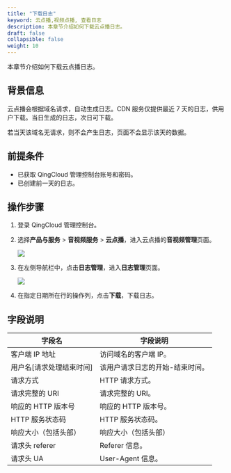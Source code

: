```yaml
---
title: "下载日志"
keyword: 云点播,视频点播, 查看日志
description: 本章节介绍如何下载云点播日志。
draft: false
collapsible: false
weight: 10
---
```


本章节介绍如何下载云点播日志。

## 背景信息

云点播会根据域名请求，自动生成日志。CDN 服务仅提供最近 7 天的日志，供用户下载。当日生成的日志，次日可下载。

若当天该域名无请求，则不会产生日志，页面不会显示该天的数据。

## 前提条件

- 已获取 QingCloud 管理控制台账号和密码。
- 已创建前一天的日志。

## 操作步骤

1. 登录 QingCloud 管理控制台。

2. 选择**产品与服务** > **音视频服务** > **云点播**，进入云点播的**音视频管理**页面。

   ![](/audio_and_video/vod/_images/um_video_list.png)

3. 在左侧导航栏中，点击**日志管理**，进入**日志管理**页面。

   ![](/audio_and_video/vod/_images/um_log_list.png)

4. 在指定日期所在行的操作列，点击**下载**，下载日志。

## 字段说明

| 字段名                   | 字段说明                        |
| ------------------------ | ------------------------------- |
| 客户端 IP 地址           | 访问域名的客户端 IP。           |
| 用户名[请求处理结束时间] | 该用户请求日志的开始-结束时间。 |
| 请求方式                 | HTTP 请求方式。                 |
| 请求完整的 URI           | 请求完整的 URI。                |
| 响应的 HTTP 版本号       | 响应的 HTTP 版本号。            |
| HTTP 服务状态码          | HTTP 服务状态码。               |
| 响应大小（包括头部）     | 响应大小（包括头部）            |
| 请求头 referer           | Referer 信息。                  |
| 请求头 UA                | User-Agent 信息。               |
